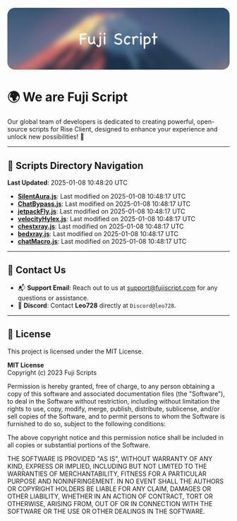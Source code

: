 ![Banner](.github/b.webp)

# 🌍 **We are Fuji Script**

Our global team of developers is dedicated to creating powerful, open-source scripts for Rise Client, designed to enhance your experience and unlock new possibilities! 🌟

---
<!-- SCRIPTS_NAVIGATION_START -->
## 📂 **Scripts Directory Navigation**

**Last Updated**: 2025-01-08 10:48:20 UTC

- **[SilentAura.js](scripts/SilentAura.js)**: Last modified on 2025-01-08 10:48:17 UTC
- **[ChatBypass.js](scripts/ChatBypass.js)**: Last modified on 2025-01-08 10:48:17 UTC
- **[jetpackFly.js](scripts/jetpackFly.js)**: Last modified on 2025-01-08 10:48:17 UTC
- **[velocityHylex.js](scripts/velocityHylex.js)**: Last modified on 2025-01-08 10:48:17 UTC
- **[chestxray.js](scripts/chestxray.js)**: Last modified on 2025-01-08 10:48:17 UTC
- **[bedxray.js](scripts/bedxray.js)**: Last modified on 2025-01-08 10:48:17 UTC
- **[chatMacro.js](scripts/chatMacro.js)**: Last modified on 2025-01-08 10:48:17 UTC

<!-- SCRIPTS_NAVIGATION_END -->

---

## 💬 **Contact Us**  
- 📬 **Support Email**: Reach out to us at [support@fujiscript.com](mailto:support@fujiscript.com) for any questions or assistance.  
- 💬 **Discord**: Contact **Leo728** directly at `Discord@leo728`.

---

## 📜 **License**

This project is licensed under the MIT License.  

**MIT License**  
Copyright (c) 2023 Fuji Scripts  

Permission is hereby granted, free of charge, to any person obtaining a copy of this software and associated documentation files (the "Software"), to deal in the Software without restriction, including without limitation the rights to use, copy, modify, merge, publish, distribute, sublicense, and/or sell copies of the Software, and to permit persons to whom the Software is furnished to do so, subject to the following conditions:  

The above copyright notice and this permission notice shall be included in all copies or substantial portions of the Software.  

THE SOFTWARE IS PROVIDED "AS IS", WITHOUT WARRANTY OF ANY KIND, EXPRESS OR IMPLIED, INCLUDING BUT NOT LIMITED TO THE WARRANTIES OF MERCHANTABILITY, FITNESS FOR A PARTICULAR PURPOSE AND NONINFRINGEMENT. IN NO EVENT SHALL THE AUTHORS OR COPYRIGHT HOLDERS BE LIABLE FOR ANY CLAIM, DAMAGES OR OTHER LIABILITY, WHETHER IN AN ACTION OF CONTRACT, TORT OR OTHERWISE, ARISING FROM, OUT OF OR IN CONNECTION WITH THE SOFTWARE OR THE USE OR OTHER DEALINGS IN THE SOFTWARE.  
